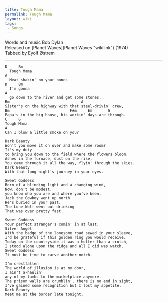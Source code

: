 ```yaml
---
title: Tough Mama
permalink: Tough Mama
layout: wiki
tags:
 - Songs
---
```


Words and music Bob Dylan  
Released on [Planet Waves](Planet Waves "wikilink") (1974)  
Tabbed by Eyolf Østrem

* * * * *

    D     Bm
      Tough Mama
    A
      Meat shakin' on your bones
    D     Bm
      I'm gonna
    A
      go down to the river and get some stones.
    Bm                                A
    Sister's on the highway with that steel-drivin' crew,
    Bm                           F#m     Em       G
    Papa's in the big house, his workin' days are through.
    C     G
    Tough Mama
    A
    Can I blow a little smoke on you?

    Dark Beauty
    Won't you move it on over and make some room?
    It's my duty
    to bring you down to the field where the flowers bloom.
    Ashes in the furnace, dust on the rise,
    You came through it all the way, flyin' through the skies.
    Dark Beauty
    With that long night's journey in your eyes.

    Sweet Goddess
    Born of a blinding light and a changing wind,
    Now, don't be modest,
    you know who you are and where you've been.
    Jack the Cowboy went up north
    He's buried in your past.
    The Lone Wolf went out drinking
    That was over pretty fast.

    Sweet Goddess
    Your perfect stranger's comin' in at last.
    Silver Angel
    With the badge of the lonesome road sewed in your sleeve,
    I'd be grateful if this golden ring you would receive.
    Today on the countryside it was a-hotter than a crotch,
    I stood alone upon the ridge and all I did was watch.
    Sweet Goddess
    It must be time to carve another notch.

    I'm crestfallen
    The world of illusion is at my door,
    I ain't a-haulin'
    any of my lambs to the marketplace anymore.
    The prison walls are crumblin', there is no end in sight,
    I've gained some recognition but I lost my appetite.
    Dark Beauty
    Meet me at the border late tonight.
